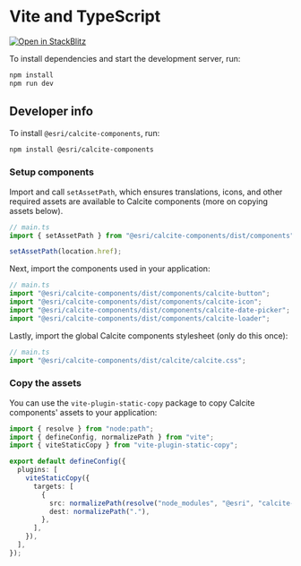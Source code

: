 # Vite and TypeScript

[![Open in StackBlitz](https://developer.stackblitz.com/img/open_in_stackblitz.svg)](https://stackblitz.com/github/esri/calcite-design-system/tree/dev/examples/components/vite?file=README.md)

To install dependencies and start the development server, run:

```sh
npm install
npm run dev
```

## Developer info

To install `@esri/calcite-components`, run:

```sh
npm install @esri/calcite-components
```

### Setup components

Import and call `setAssetPath`, which ensures translations, icons, and other required assets are available to Calcite components (more on copying assets below).

```js
// main.ts
import { setAssetPath } from "@esri/calcite-components/dist/components";

setAssetPath(location.href);
```

Next, import the components used in your application:

```js
// main.ts
import "@esri/calcite-components/dist/components/calcite-button";
import "@esri/calcite-components/dist/components/calcite-icon";
import "@esri/calcite-components/dist/components/calcite-date-picker";
import "@esri/calcite-components/dist/components/calcite-loader";
```

Lastly, import the global Calcite components stylesheet (only do this once):

```js
// main.ts
import "@esri/calcite-components/dist/calcite/calcite.css";
```

### Copy the assets

You can use the `vite-plugin-static-copy` package to copy Calcite components' assets to your application:

```ts
import { resolve } from "node:path";
import { defineConfig, normalizePath } from "vite";
import { viteStaticCopy } from "vite-plugin-static-copy";

export default defineConfig({
  plugins: [
    viteStaticCopy({
      targets: [
        {
          src: normalizePath(resolve("node_modules", "@esri", "calcite-components", "dist", "cdn", "assets")),
          dest: normalizePath("."),
        },
      ],
    }),
  ],
});
```
